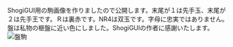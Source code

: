 ShogiGUI用の駒画像を作りましたので公開します。末尾が１は先手玉、末尾が２は先手王です。Ｒは裏赤です。NR4は双玉です。字母に忠実ではありません。盤は私物の榧盤に近い色にしました。ShogiGUIの作者に感謝いたします。
![盤駒](https://github.com/keima03/AI-KOMA_for_ShogiGUI/assets/83162673/58ff70c1-4651-4be3-9903-1c6c69df374a)
